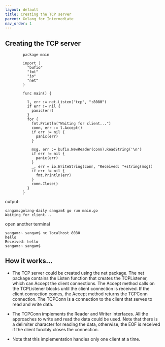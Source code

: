```yaml
---
layout: default
title: Creating the TCP server
parent: Golang for Intermediate
nav_order: 1
---
```





## Creating the TCP server

```
        package main

        import (
          "bufio"
          "fmt"
          "io"
          "net"
        )

        func main() {

          l, err := net.Listen("tcp", ":8080")
          if err != nil {
            panic(err)
          }
          for {
            fmt.Println("Waiting for client...")
            conn, err := l.Accept()
            if err != nil {
              panic(err)
            }

            msg, err := bufio.NewReader(conn).ReadString('\n')
            if err != nil {
              panic(err)
            }
            _, err = io.WriteString(conn, "Received: "+string(msg))
            if err != nil {
              fmt.Println(err)
            }
            conn.Close()
          }
        }
 ```     
output: 
```
sangam:golang-daily sangam$ go run main.go
Waiting for client...
```
open another terminal 
```
sangam:~ sangam$ nc localhost 8080
hello
Received: hello
sangam:~ sangam$ 

```
## How it works...

- The TCP server could be created using the net package. The net package contains the Listen function that creates the TCPListener, which can Accept the client connections. The Accept method calls on the TCPListener blocks until the client connection is received. If the client connection comes, the Accept method returns the TCPConn connection. The TCPConn is a connection to the client that serves to read and write data.

- The TCPConn implements the Reader and Writer interfaces. All the approaches to write and read the data could be used. Note that there is a delimiter character for reading the data, otherwise, the EOF is received if the client forcibly closes the connection.

- Note that this implementation handles only one client at a time.
